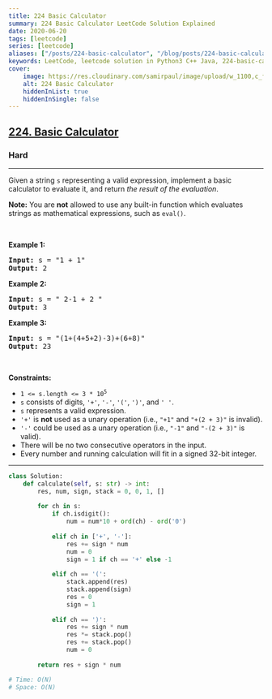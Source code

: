 ```yaml
---
title: 224 Basic Calculator
summary: 224 Basic Calculator LeetCode Solution Explained
date: 2020-06-20
tags: [leetcode]
series: [leetcode]
aliases: ["/posts/224-basic-calculator", "/blog/posts/224-basic-calculator", "/224-basic-calculator"]
keywords: LeetCode, leetcode solution in Python3 C++ Java, 224-basic-calculator solution
cover:
    image: https://res.cloudinary.com/samirpaul/image/upload/w_1100,c_fit,co_rgb:FFFFFF,l_text:Arial_70_bold:224 Basic Calculator/problem-solving.webp
    alt: 224 Basic Calculator
    hiddenInList: true
    hiddenInSingle: false
---
```



<h2><a href="https://leetcode.com/problems/basic-calculator/">224. Basic Calculator</a></h2><h3>Hard</h3><hr><div><p>Given a string <code>s</code> representing a valid expression, implement a basic calculator to evaluate it, and return <em>the result of the evaluation</em>.</p>

<p><strong>Note:</strong> You are <strong>not</strong> allowed to use any built-in function which evaluates strings as mathematical expressions, such as <code>eval()</code>.</p>

<p>&nbsp;</p>
<p><strong>Example 1:</strong></p>

<pre><strong>Input:</strong> s = "1 + 1"
<strong>Output:</strong> 2
</pre>

<p><strong>Example 2:</strong></p>

<pre><strong>Input:</strong> s = " 2-1 + 2 "
<strong>Output:</strong> 3
</pre>

<p><strong>Example 3:</strong></p>

<pre><strong>Input:</strong> s = "(1+(4+5+2)-3)+(6+8)"
<strong>Output:</strong> 23
</pre>

<p>&nbsp;</p>
<p><strong>Constraints:</strong></p>

<ul>
	<li><code>1 &lt;= s.length &lt;= 3 * 10<sup>5</sup></code></li>
	<li><code>s</code> consists of digits, <code>'+'</code>, <code>'-'</code>, <code>'('</code>, <code>')'</code>, and <code>' '</code>.</li>
	<li><code>s</code> represents a valid expression.</li>
	<li><code>'+'</code> is <strong>not</strong> used as a unary operation (i.e., <code>"+1"</code> and <code>"+(2 + 3)"</code> is invalid).</li>
	<li><code>'-'</code> could be used as a unary operation (i.e., <code>"-1"</code> and <code>"-(2 + 3)"</code> is valid).</li>
	<li>There will be no two consecutive operators in the input.</li>
	<li>Every number and running calculation will fit in a signed 32-bit integer.</li>
</ul>
</div>

---




```python
class Solution:
    def calculate(self, s: str) -> int:
        res, num, sign, stack = 0, 0, 1, []
        
        for ch in s:
            if ch.isdigit():
                num = num*10 + ord(ch) - ord('0') 
                
            elif ch in ['+', '-']:
                res += sign * num
                num = 0
                sign = 1 if ch == '+' else -1
        
            elif ch == '(':
                stack.append(res)
                stack.append(sign)
                res = 0
                sign = 1
            
            elif ch == ')':
                res += sign * num
                res *= stack.pop()
                res += stack.pop()
                num = 0
        
        return res + sign * num

# Time: O(N)
# Space: O(N)
                
```
